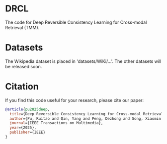 # DRCL
The code for Deep Reversible Consistency Learning for Cross-modal Retrieval (TMM).

# Datasets
The Wikipedia dataset is placed in 'datasets/WiKi/...'. The other datasets will be released soon.

# Citation
If you find this code useful for your research, please cite our paper:

```bib
@article{pu2025deep,
  title={Deep Reversible Consistency Learning for Cross-modal Retrieval},
  author={Pu, Ruitao and Qin, Yang and Peng, Dezhong and Song, Xiaomin and Zheng, Huiming},
  journal={IEEE Transactions on Multimedia},
  year={2025},
  publisher={IEEE}
}

